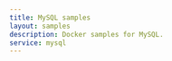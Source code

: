```yaml
---
title: MySQL samples
layout: samples
description: Docker samples for MySQL.
service: mysql
---
```


